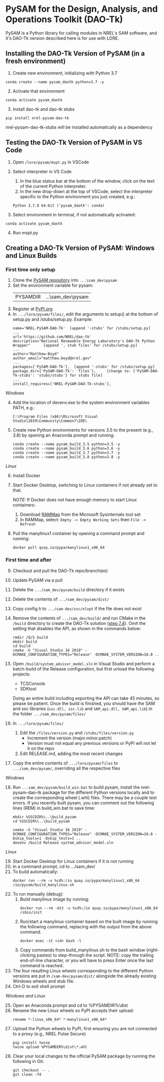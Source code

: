 # PySAM for the Design, Analysis, and Operations Toolkit (DAO-Tk)

PySAM is a Python library for calling modules in NREL's SAM software, and it's DAO-Tk version described here is for use with LORE.


## Installing the DAO-Tk Version of PySAM (in a fresh environment)
1. Create new environment, initializing with Python 3.7
```
conda create --name pysam_daotk python=3.7 -y
```

2. Activate that environment
```
conda activate pysam_daotk
```

3. Install dao-tk and dao-tk stubs
```
pip install nrel-pysam-dao-tk
```
nrel-pysam-dao-tk-stubs will be installed automatically as a dependency

## Testing the DAO-Tk Version of PySAM in VS Code

1. Open `/lore/pysam/mspt.py` in VSCode

2. Select interpreter in VS Code
	1. In the blue status bar at the bottom of the window, click on the text of the current Python interpreter.
	2. In the new drop-down at the top of VSCode, select the interpreter specific to the Python environment you just created, e.g.:
	```
	Python 3.7.8 64-bit ('pysam_daotk': conda)
	```

3. Select environment in terminal, if not automatically activated:
```
conda activate pysam_daotk
```

4. Run mspt.py


## Creating a DAO-Tk Version of PySAM: Windows and Linux Builds

### First time only setup

1. Clone the [PySAM repository](https://github.com/NREL/pysam) into `...\sam_dev\pysam`
2. Set the environment variable for pysam:
   <table>
   <tr><td>PYSAMDIR</td><td>...\sam_dev\pysam</td></tr>
   </table>
3. Register at [PyPI.org](https://pypi.org/)
4. In `.../lore/pysam/files/`, edit the arguments to setup() at the bottom of setup.py and /stubs/setup.py. Example:
	```
	name='NREL-PySAM-DAO-Tk'  [append '-stubs' for /stubs/setup.py]
	...
	url='https://github.com/NREL/dao-tk'
	description="National Renewable Energy Laboratory's DAO-Tk Python Wrapper"		[append ', stub files' for /stubs/setup.py]
	...
	author="Matthew-Boyd"
	author_email="matthew.boyd@nrel.gov"
	...
	packages=['PySAM-DAO-Tk'],  [append '-stubs' for /stubs/setup.py]
	package_dir={'PySAM-DAO-Tk': 'files'},     [change to: {'PySAM-DAO-Tk-stubs': 'stubs/stubs'} for stubs file]
	...
	install_requires=['NREL-PySAM-DAO-Tk-stubs'],
	```

*Windows*

4. Add the location of devenv.exe to the system environment variables PATH, e.g.:
	```
	C:\Program Files (x86)\Microsoft Visual Studio\2019\Community\Common7\IDE\
	```
5. Create new Python environments for versions 3.5 to the present (e.g., 3.8) by opening an Anaconda prompt and running:
	```
	conda create --name pysam_build_3.5 python=3.5 -y
	conda create --name pysam_build_3.6 python=3.6 -y
	conda create --name pysam_build_3.7 python=3.7 -y
	conda create --name pysam_build_3.8 python=3.8 -y
	```

*Linux*	

6. Install Docker
7. Start Docker Desktop, switching to Linux containers if not already set to that.

	*NOTE:* If Docker does not have enough memory to start Linux containers:
	1. Download [RAMMap](https://docs.microsoft.com/en-us/sysinternals/downloads/rammap) from the Microsoft Sysinternals tool set
	2. In RAMMap, select: `Empty -> Empty Working Sets` then `File -> Refresh`
8. Pull the manylinux1 container by opening a command prompt and running:
	```
	docker pull quay.io/pypa/manylinux1_x86_64
	```
   
### First time and after

9. Checkout and pull the DAO-Tk repo/branch(es)
10. Update PySAM via a pull
11. Delete the `.../sam_dev/pysam/build` directory if it exists
12. Delete the contents of `.../sam_dev/pysam/dist/`
13. Copy config.h to `.../sam-dev/ssc/nlopt` if the file does not exist
14. Remove the contents of `.../sam_dev/build/` and run CMake in the `/build` directory to create the DAO-Tk solution ([step 7.4](https://github.com/NREL/SAM/wiki/Windows-Build-Instructions#7-run-cmake-to-generate-sam-vs-2019-project-files)). Omit the setting that disables the API, as shown in the commands below:
	```
	rmdir /Q/S build
	mkdir build
	cd build
	cmake -G "Visual Studio 16 2019" -DCMAKE_CONFIGURATION_TYPES="Release" -DCMAKE_SYSTEM_VERSION=10.0 .. 
	```
15. Open `/build/system_advisor_model.sln` in Visual Studio and perform a batch-build of the Release configuration, but first unload the following projects:
	* TCSConsole
	* SDKtool
		
	Doing an entire build including exporting the API can take 45 minutes, so please be patient. Once the build is finished, you should have the SAM and ssc libraries (`ssc.dll, ssc.lib` and `SAM_api.dll, SAM_api.lib`) in the folder `.../sam_dev/pysam/files/`
16. In `.../lore/pysam/files/`
	1. Edit the `/files/version.py` and `/stubs/files/version.py`
		* Increment the version (major.minor.patch)
		* Version must not equal any previous versions or PyPI will not let it on the repo
	2. Edit RELEASE.md, adding the most recent changes
17. Copy the entire contents of `.../lore/pysam/files` to `.../sam_dev/pysam/`, overriding all the respective files

*Windows*

18. Run `...sam_dev/pysam/build_win.bat` to build pysam, install the nrel-pysam-dao-tk package for the different Python versions locally and to create the corresponding wheel (.whl) files. There may be a couple test errors. If you recently built pysam, you can comment out the following lines (REM) in build_win.bat to save time:
	```
	mkdir %SSCDIR%\..\build_pysam
	cd %SSCDIR%\..\build_pysam

	cmake -G "Visual Studio 16 2019" -DCMAKE_CONFIGURATION_TYPES="Release" -DCMAKE_SYSTEM_VERSION=10.0 -Dskip_tools=1 -Dskip_tests=1 ..
	devenv /build Release system_advisor_model.sln
	```

*Linux*

19. Start Docker Desktop for Linux containers if it is not running
20. In a command prompt, cd to .../sam_dev/
21. To build automatically:
	```
	docker run --rm -v %cd%:/io quay.io/pypa/manylinux1_x86_64 /io/pysam/build_manylinux.sh
	```
22. To run manually (debug):
	1. Build manylinux image by running:
		```
		docker run --rm -dit -v %cd%:/io quay.io/pypa/manylinux1_x86_64 /sbin/init
		```
	2. Run/start a manylinux container based on the built image by running the following command, replacing <id> with the output from the above command.
		```
		docker exec -it <id> bash -l
		```
	3. Copy commands from build_manylinux.sh to the bash window (right-clicking pastes) to step-through the script. NOTE: copy the trailing end-of-line character, or you will have to press Enter once the last command is reached.
23. The four resulting Linux wheels corresponding to the different Python versions are put in `/sam-dev/pysam/dist/` alongside the already existing Windows wheels and stub file.
24. Ctrl-D to exit shell prompt

*Windows and Linux*

25. Open an Anaconda prompt and cd to %PYSAMDIR%\dist 
26. Rename the new Linux wheels so PyPI accepts their upload:
	```
	rename *-linux_x86_64* *-manylinux1_x86_64*
	```
27. Upload the Python wheels to PyPI, first ensuring you are not connected to a proxy (e.g., NREL Pulse Secure)
	```
	pip install twine
	twine upload %PYSAMDIR%\dist\*.whl
	```
28. Clear your local changes to the official PySAM package by running the following in Git:
	```
	git checkout -- .
	git clean -fd
	```
